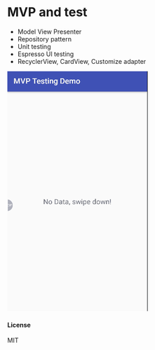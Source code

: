 # MVP and test
- Model View Presenter
- Repository pattern
- Unit testing
- Espresso UI testing
- RecyclerView, CardView, Customize adapter

![mvp demo](screenshots/demo.gif?raw=true "demo")

#### License
MIT
